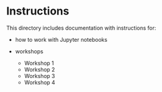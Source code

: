 # Instructions

This directory includes documentation with instructions for:

* how to work with Jupyter notebooks

* workshops 

  * Workshop 1
  * Workshop 2
  * Workshop 3
  * Workshop 4
